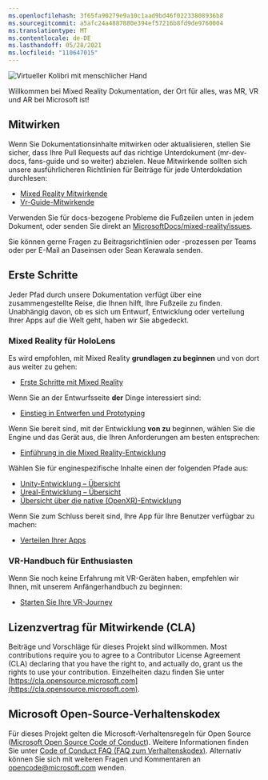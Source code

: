 ```yaml
---
ms.openlocfilehash: 3f65fa90279e9a10c1aad9bd46f02233808936b8
ms.sourcegitcommit: a5afc24a4887880e394ef57216b8fd9de9760004
ms.translationtype: MT
ms.contentlocale: de-DE
ms.lasthandoff: 05/28/2021
ms.locfileid: "110647015"
---
```

![Virtueller Kolibri mit menschlicher Hand](mixed-reality-docs/mr-dev-docs/discover/images/01_MixedReality.png)

Willkommen bei Mixed Reality Dokumentation, der Ort für alles, was MR, VR und AR bei Microsoft ist!

## <a name="contributing"></a>Mitwirken

Wenn Sie Dokumentationsinhalte mitwirken oder aktualisieren, stellen Sie sicher, dass Ihre Pull Requests auf das richtige Unterdokument (mr-dev-docs, fans-guide und so weiter) abzielen. Neue Mitwirkende sollten sich unsere ausführlicheren Richtlinien für Beiträge für jede Unterdokdation durchlesen:

* [Mixed Reality Mitwirkende](mixed-reality-docs/mr-dev-docs/CONTRIBUTING.md)
* [Vr-Guide-Mitwirkende](enthusiast-guide/CONTRIBUTING.md)

Verwenden Sie für docs-bezogene Probleme die Fußzeilen unten in jedem Dokument, oder senden Sie direkt an [MicrosoftDocs/mixed-reality/issues](https://github.com/MicrosoftDocs/mixed-reality/issues).

Sie können gerne Fragen zu Beitragsrichtlinien oder -prozessen per Teams oder per E-Mail an Daseinsen oder Sean Kerawala senden. 

## <a name="getting-started"></a>Erste Schritte 

Jeder Pfad durch unsere Dokumentation verfügt über eine zusammengestellte Reise, die Ihnen hilft, Ihre Fußzeile zu finden. Unabhängig davon, ob es sich um Entwurf, Entwicklung oder verteilung Ihrer Apps auf die Welt geht, haben wir Sie abgedeckt. 

### <a name="mixed-reality-for-hololens"></a>Mixed Reality für HoloLens

Es wird empfohlen, mit Mixed Reality **grundlagen zu beginnen** und von dort aus weiter zu gehen:

* [Erste Schritte mit Mixed Reality](mixed-reality-docs/mr-dev-docs/discover/get-started-with-mr.md)

Wenn Sie an der Entwurfsseite **der** Dinge interessiert sind:

* [Einstieg in Entwerfen und Prototyping](mixed-reality-docs/mr-dev-docs/design/design.md)

Wenn Sie bereit sind, mit der Entwicklung **von zu** beginnen, wählen Sie die Engine und das Gerät aus, die Ihren Anforderungen am besten entsprechen:

* [Einführung in die Mixed Reality-Entwicklung](mixed-reality-docs/mr-dev-docs/develop/development.md)

Wählen Sie für enginespezifische Inhalte einen der folgenden Pfade aus:

* [Unity-Entwicklung – Übersicht](mixed-reality-docs/mr-dev-docs/develop/unity/unity-development-overview.md)
* [Ureal-Entwicklung – Übersicht](mixed-reality-docs/mr-dev-docs/develop/unreal/unreal-development-overview.md)
* [Übersicht über die native (OpenXR)-Entwicklung](mixed-reality-docs/mr-dev-docs/develop/native/directx-development-overview.md)

Wenn Sie zum Schluss bereit sind, Ihre App für Ihre Benutzer verfügbar zu machen:

* [Verteilen Ihrer Apps](mixed-reality-docs/mr-dev-docs/distribute/distribute-overview.md)

### <a name="vr-enthusiast-guide"></a>VR-Handbuch für Enthusiasten

Wenn Sie noch keine Erfahrung mit VR-Geräten haben, empfehlen wir Ihnen, mit unserem Anfängerhandbuch zu beginnen:

* [Starten Sie Ihre VR-Journey](enthusiast-guide/vr-journey.md)

## <a name="contributor-license-agreement-cla"></a>Lizenzvertrag für Mitwirkende (CLA)

Beiträge und Vorschläge für dieses Projekt sind willkommen. Most contributions require you to agree to a Contributor License Agreement (CLA) declaring that you have the right to, and actually do, grant us the rights to use your contribution. Einzelheiten dazu finden Sie unter [https://cla.opensource.microsoft.com](https://cla.opensource.microsoft.com).

## <a name="microsoft-open-source-code-of-conduct"></a>Microsoft Open-Source-Verhaltenskodex

Für dieses Projekt gelten die Microsoft-Verhaltensregeln für Open Source ([Microsoft Open Source Code of Conduct](https://opensource.microsoft.com/codeofconduct)). Weitere Informationen finden Sie unter [Code of Conduct FAQ (FAQ zum Verhaltenskodex)](https://opensource.microsoft.com/codeofconduct/faq/). Alternativ können Sie sich mit weiteren Fragen und Kommentaren an [opencode@microsoft.com](mailto:opencode@microsoft.com) wenden.
